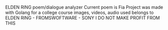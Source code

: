 ELDEN RING poem/dialogue analyzer
Current poem is Fia
Project was made with Golang for a college course
images, videos, audio used belongs to ELDEN RING - FROMSWOFTWARE - SONY
I DO NOT MAKE PROFIT FROM THIS

